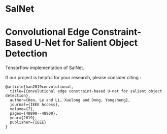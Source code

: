 # SalNet
# Convolutional Edge Constraint-Based U-Net for Salient Object Detection
Tensorflow implementation of SalNet.


If our project is helpful for your research, please consider citing :
``` 
@article{han2019convolutional,
  title={Convolutional edge constraint-based U-net for salient object detection},
  author={Han, Le and Li, Xuelong and Dong, Yongsheng},
  journal={IEEE Access},
  volume={7},
  pages={48890--48900},
  year={2019},
  publisher={IEEE}
}
```
